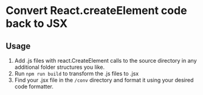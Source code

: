 # Convert React.createElement code back to JSX

## Usage

1. Add .js files with react.CreateElement calls to the source directory in any additional folder structures you like.
2. Run `npm run build` to transform the .js files to .jsx
3. Find your .jsx file in the `/conv` directory and format it using your desired code formatter.
